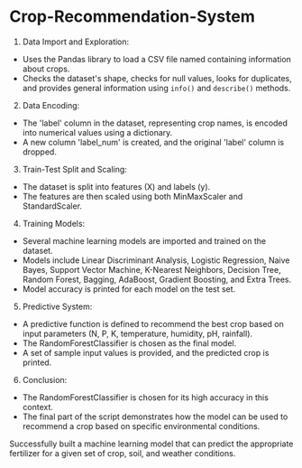 # Crop-Recommendation-System

1. Data Import and Exploration:
- Uses the Pandas library to load a CSV file named containing information about crops.
- Checks the dataset's shape, checks for null values, looks for duplicates, and provides general information using `info()` and `describe()` methods.

2. Data Encoding:
- The 'label' column in the dataset, representing crop names, is encoded into numerical values using a dictionary.
- A new column 'label_num' is created, and the original 'label' column is dropped.

3. Train-Test Split and Scaling:
- The dataset is split into features (X) and labels (y).
- The features are then scaled using both MinMaxScaler and StandardScaler.

4. Training Models:
- Several machine learning models are imported and trained on the dataset.
- Models include Linear Discriminant Analysis, Logistic Regression, Naive Bayes, Support Vector Machine, K-Nearest Neighbors, Decision Tree, Random Forest, Bagging, AdaBoost, Gradient Boosting, and Extra Trees.
- Model accuracy is printed for each model on the test set.

5. Predictive System:
- A predictive function is defined to recommend the best crop based on input parameters (N, P, K, temperature, humidity, pH, rainfall).
- The RandomForestClassifier is chosen as the final model.
- A set of sample input values is provided, and the predicted crop is printed.

6. Conclusion:
- The RandomForestClassifier is chosen for its high accuracy in this context.
- The final part of the script demonstrates how the model can be used to recommend a crop based on specific environmental conditions.

Successfully built a machine learning model that can predict the appropriate fertilizer for a given set of crop, soil, and weather conditions.
